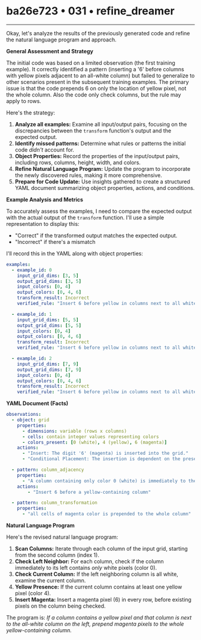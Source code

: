 # ba26e723 • 031 • refine_dreamer

---
Okay, let's analyze the results of the previously generated code and refine the natural language program and approach.

**General Assessment and Strategy**

The initial code was based on a limited observation (the first training example). It correctly identified a pattern (inserting a '6' before columns with yellow pixels adjacent to an all-white column) but failed to generalize to other scenarios present in the subsequent training examples. The primary issue is that the code prepends 6 on only the location of yellow pixel, not the whole column. Also the code only check columns, but the rule may apply to rows.

Here's the strategy:

1.  **Analyze all examples:** Examine all input/output pairs, focusing on the discrepancies between the `transform` function's output and the expected output.
2.  **Identify missed patterns:** Determine what rules or patterns the initial code *didn't* account for.
3. **Object Properties:** Record the properties of the input/output pairs, including rows, columns, height, width, and colors.
4.  **Refine Natural Language Program:** Update the program to incorporate the newly discovered rules, making it more comprehensive.
5.  **Prepare for Code Update:** Use insights gathered to create a structured YAML document summarizing object properties, actions, and conditions.

**Example Analysis and Metrics**

To accurately assess the examples, I need to compare the expected output with the actual output of the `transform` function. I'll use a simple representation to display this:
*   "Correct" if the transformed output matches the expected output.
* "Incorrect" if there's a mismatch

I'll record this in the YAML along with object properties:

```yaml
examples:
  - example_id: 0
    input_grid_dims: [3, 5]
    output_grid_dims: [3, 5]
    input_colors: [0, 4]
    output_colors: [0, 4, 6]
    transform_result: Incorrect
    verified_rule: "Insert 6 before yellow in columns next to all white columns."

  - example_id: 1
    input_grid_dims: [5, 5]
    output_grid_dims: [5, 5]
    input_colors: [0, 4]
    output_colors: [0, 4, 6]
    transform_result: Incorrect
    verified_rule: "Insert 6 before yellow in columns next to all white columns."

  - example_id: 2
    input_grid_dims: [7, 9]
    output_grid_dims: [7, 9]
    input_colors: [0, 4]
    output_colors: [0, 4, 6]
    transform_result: Incorrect
    verified_rule: "Insert 6 before yellow in columns next to all white columns."
```

**YAML Document (Facts)**

```yaml
observations:
  - object: grid
    properties:
      - dimensions: variable (rows x columns)
      - cells: contain integer values representing colors
      - colors_present: [0 (white), 4 (yellow), 6 (magenta)]
    actions:
      - "Insert: The digit '6' (magenta) is inserted into the grid."
      - "Conditional Placement: The insertion is dependent on the presence of color 4 (yellow) and color 0(white)."

  - pattern: column_adjacency
    properties:
      - "A column containing only color 0 (white) is immediately to the left of a column containing color 4 (yellow)."
    actions:
        - "Insert 6 before a yellow-containing column"

  - pattern: column_transformation
    properties:
      - "all cells of magenta color is prepended to the whole column"
```

**Natural Language Program**

Here's the revised natural language program:

1.  **Scan Columns:** Iterate through each column of the input grid, starting from the second column (index 1).
2.  **Check Left Neighbor:** For each column, check if the column immediately to its left contains *only* white pixels (color 0).
3.  **Check Current Column:** If the left neighboring column is all white, examine the current column.
4.  **Yellow Presence:** If the current column contains at least one yellow pixel (color 4).
5.  **Insert Magenta:** Insert a magenta pixel (6) in every row, before existing pixels on the column being checked.

The program is: *If a column contains a yellow pixel and that column is next to the all-white column on the left, prepend magenta pixels to the whole yellow-containing column.*

